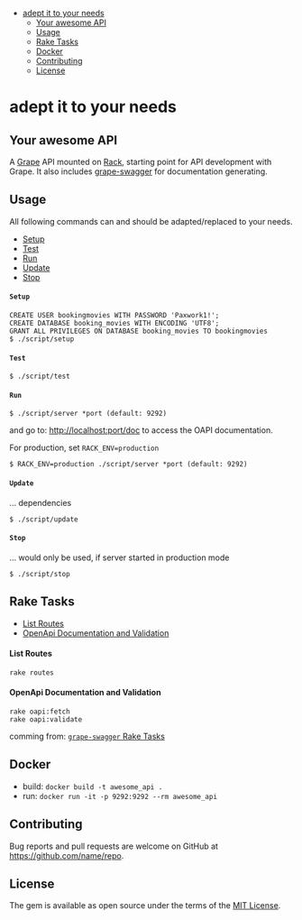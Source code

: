 <!-- TOC depthFrom:1 depthTo:6 withLinks:1 updateOnSave:0 orderedList:0 -->

- [adept it to your needs](#adept-it-to-your-needs)
  - [Your awesome API](#your-awesome-api)
  - [Usage](#usage)
  - [Rake Tasks](#rake-tasks)
  - [Docker](#docker)
  - [Contributing](#contributing)
  - [License](#license)

<!-- /TOC -->

# adept it to your needs

## Your awesome API

A [Grape](http://github.com/ruby-grape/grape) API mounted on [Rack](https://github.com/rack/rack), starting point for API development with Grape. It also includes [grape-swagger](http://github.com/ruby-grape/grape-swagger) for documentation generating.


## Usage

All following commands can and should be adapted/replaced to your needs.

- [Setup](#setup)
- [Test](#test)
- [Run](#run)
- [Update](#update)
- [Stop](#stop)

#### `Setup`

```
CREATE USER bookingmovies WITH PASSWORD 'Paxwork1!';
CREATE DATABASE booking_movies WITH ENCODING 'UTF8';
GRANT ALL PRIVILEGES ON DATABASE booking_movies TO bookingmovies
$ ./script/setup
```

#### `Test`

```
$ ./script/test
```

#### `Run`

```
$ ./script/server *port (default: 9292)
```
and go to: [http://localhost:port/doc](http://localhost:9292/doc)
to access the OAPI documentation.

For production, set `RACK_ENV=production`
```
$ RACK_ENV=production ./script/server *port (default: 9292)
```

#### `Update`

… dependencies
```
$ ./script/update
```

#### `Stop`

… would only be used, if server started in production mode
```
$ ./script/stop
```

## Rake Tasks

- [List Routes](#list-routes)
- [OpenApi Documentation and Validation](#openapi-documentation-and-validation)

#### List Routes

```
rake routes
```

#### OpenApi Documentation and Validation

```
rake oapi:fetch
rake oapi:validate
```
comming from: [`grape-swagger` Rake Tasks](https://github.com/ruby-grape/grape-swagger#rake-tasks)

## Docker

- build: `docker build -t awesome_api .`
- run: `docker run -it -p 9292:9292 --rm awesome_api`

## Contributing

Bug reports and pull requests are welcome on GitHub at https://github.com/name/repo.


## License

The gem is available as open source under the terms of the [MIT License](LICENSE).
